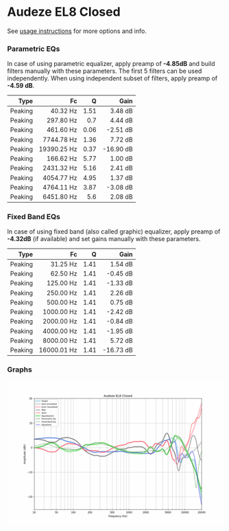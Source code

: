 # Audeze EL8 Closed
See [usage instructions](https://github.com/jaakkopasanen/AutoEq#usage) for more options and info.

### Parametric EQs
In case of using parametric equalizer, apply preamp of **-4.85dB** and build filters manually
with these parameters. The first 5 filters can be used independently.
When using independent subset of filters, apply preamp of **-4.59 dB**.

| Type    | Fc          |    Q | Gain      |
|--------:|------------:|-----:|----------:|
| Peaking | 40.32 Hz    | 1.51 | 3.48 dB   |
| Peaking | 297.80 Hz   | 0.7  | 4.44 dB   |
| Peaking | 461.60 Hz   | 0.06 | -2.51 dB  |
| Peaking | 7744.78 Hz  | 1.36 | 7.72 dB   |
| Peaking | 19390.25 Hz | 0.37 | -16.90 dB |
| Peaking | 166.62 Hz   | 5.77 | 1.00 dB   |
| Peaking | 2431.32 Hz  | 5.16 | 2.41 dB   |
| Peaking | 4054.77 Hz  | 4.95 | 1.37 dB   |
| Peaking | 4764.11 Hz  | 3.87 | -3.08 dB  |
| Peaking | 6451.80 Hz  | 5.6  | 2.08 dB   |

### Fixed Band EQs
In case of using fixed band (also called graphic) equalizer, apply preamp of **-4.32dB**
(if available) and set gains manually with these parameters.

| Type    | Fc          |    Q | Gain      |
|--------:|------------:|-----:|----------:|
| Peaking | 31.25 Hz    | 1.41 | 1.54 dB   |
| Peaking | 62.50 Hz    | 1.41 | -0.45 dB  |
| Peaking | 125.00 Hz   | 1.41 | -1.33 dB  |
| Peaking | 250.00 Hz   | 1.41 | 2.26 dB   |
| Peaking | 500.00 Hz   | 1.41 | 0.75 dB   |
| Peaking | 1000.00 Hz  | 1.41 | -2.42 dB  |
| Peaking | 2000.00 Hz  | 1.41 | -0.84 dB  |
| Peaking | 4000.00 Hz  | 1.41 | -1.95 dB  |
| Peaking | 8000.00 Hz  | 1.41 | 5.72 dB   |
| Peaking | 16000.01 Hz | 1.41 | -16.73 dB |

### Graphs
![](./Audeze%20EL8%20Closed.png)